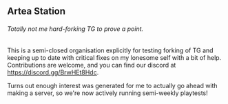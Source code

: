 ## Artea Station
###### Totally not me hard-forking TG to prove a point.

This is a semi-closed organisation explicitly for testing forking of TG and keeping up to date with critical fixes on my lonesome self with a bit of help. Contributions are welcome, and you can find our discord at https://discord.gg/BrwHEt8Hdc.

Turns out enough interest was generated for me to actually go ahead with making a server, so we're now actively running semi-weekly playtests!

